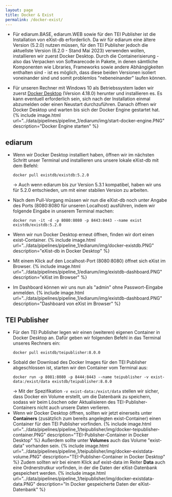 ```yaml
---
layout: page
title: Docker & Exist
permalink: /docker-exist/
---
```


* Für ediarum.BASE, ediarum.WEB sowie für den TEI Publisher ist die Installation von eXist-db erforderlich. Da wir für ediarum eine ältere Version (5.2.0) nutzen müssen, für den TEI Publisher jedoch die aktuellste Version (6.2.0 - Stand Mai 2023) verwenden wollen, installieren wir zuerst Docker Desktop. Durch die Containerisierung - also das Verpacken von Softwarecode in Pakete, in denen sämtliche Komponenten wie Libraries, Frameworks sowie andere Abhängigkeiten enthalten sind - ist es möglich, dass diese beiden Versionen isoliert voneinander sind und somit problemlos "nebeneinander" laufen können.

* Für unseren Rechner mit Windows 10 als Betriebssystem laden wir zuerst [Docker Desktop](https://www.docker.com/products/docker-desktop/) (Version 4.18.0) herunter und installieren es. Es kann eventuell erforderlich sein, sich nach der Installation einmal abzumelden oder einen Neustart durchzuführen. Danach öffnen wir Docker Desktop und warten bis sich der Docker Engine gestartet hat.
    {% include image.html url="../data/pipelines/pipeline_1/ediarum/img/start-docker-engine.PNG" description="Docker Engine starten" %}

## ediarum

* Wenn wir Docker Desktop installiert haben, öffnen wir im nächsten Schritt unser Terminal und installieren uns unsere lokale eXist-db mit dem Befehl:
    ```terminal
    docker pull existdb/existdb:5.2.0
    ```
    → Auch wenn ediarum bis zur Version 5.3.1 kompatibel, haben wir uns für 5.2.0 entschieden, um mit einer stabilen Version zu arbeiten.
* Nach dem Pull-Vorgang müssen wir nun die eXist-db noch unter Angabe des Ports (8080:8080 für unseren Localhost) ausführen, indem wir folgende Eingabe in unserem Terminal machen:
    ```terminal
    docker run -it -d -p 8080:8080 -p 8443:8443 --name exist existdb/existdb:5.2.0
    ```
* Wenn wir nun Docker Desktop erneut öffnen, finden wir dort einen exist-Container.
    {% include image.html url="../data/pipelines/pipeline_1/ediarum/img/docker-existdb.PNG" description="eXist-db in Docker Desktop" %}
* Mit einem Klick auf den Localhost-Port (8080:8080) öffnet sich eXist im Browser.
    {% include image.html url="../data/pipelines/pipeline_1/ediarum/img/existdb-dashboard.PNG" description="eXist im Browser" %}

* Im Dashboard können wir uns nun als "admin" ohne Passwort-Eingabe anmelden.
    {% include image.html url="../data/pipelines/pipeline_1/ediarum/img/existdb-dashboard.PNG" description="Dashboard von eXist im Browser" %}


## TEI Publisher

* Für den TEI Publisher legen wir einen (weiteren) eigenen Container in Docker Desktop an. Dafür geben wir folgenden Befehl in das Terminal unseres Rechners ein:
    ```terminal
    docker pull existdb/teipublisher:8.0.0
    ```
* Sobald der Download des Docker Images für den TEI Publisher abgeschlossen ist, starten wir den Container vom Terminal aus:
    ```terminal
    docker run -p 8081:8080 -p 8444:8443 --name teipublisher -v exist-data:/exist/data existdb/teipublisher:8.0.0
    ```
    → Mit der Spezifikation `-v exist-data:/exist/data` stellen wir sicher, dass Docker ein Volume erstellt, um die Datenbank zu speichern, sodass wir beim Löschen oder Aktualisieren des TEI-Publisher-Containers nicht auch unsere Daten verlieren.
* Wenn wir Docker Desktop öffnen, sollten wir jetzt einerseits unter <strong>Containers</strong> (zusätzlich zum bereits angelegten exist-Container) einen Container für den TEI Publisher vorfinden.
    {% include image.html url="../data/pipelines/pipeline_1/teipublisher/img/docker-teipublisher-container.PNG" description="TEI-Publisher-Container in Docker Desktop" %}
    Außerdem sollte unter <strong>Volumes</strong> auch das Volume "exist-data" vorhanden sein.
    {% include image.html url="../data/pipelines/pipeline_1/teipublisher/img/docker-existdata-volume.PNG" description="TEI-Publisher-Container in Docker Desktop" %}
    Zudem sollten wir bei einem Klick auf exist-data im Reiter <strong>Data</strong> auch eine Ordnerstrutkur vorfinden, in der die Daten der eXist-Datenbank gespeichert werden. 
    {% include image.html url="../data/pipelines/pipeline_1/teipublisher/img/docker-existdata-data.PNG" description="In Docker gespeicherte Daten der eXist-Datenbank" %}


